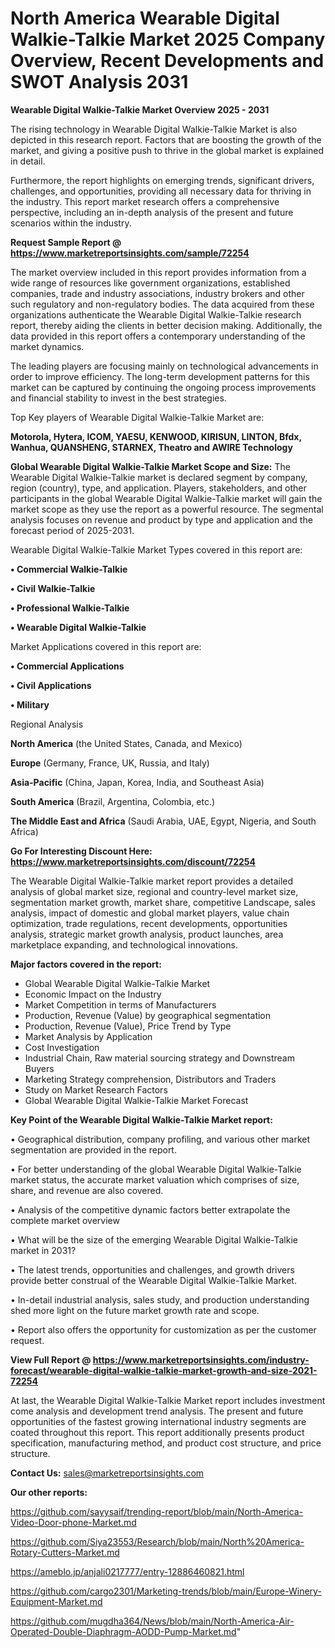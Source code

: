# North America Wearable Digital Walkie-Talkie Market 2025 Company Overview, Recent Developments and SWOT Analysis 2031

<Strong> Wearable Digital Walkie-Talkie Market Overview 2025 - 2031</strong>

The rising technology in Wearable Digital Walkie-Talkie Market is also depicted in this research report. Factors that are boosting the growth of the market, and giving a positive push to thrive in the global market is explained in detail.

Furthermore, the report highlights on emerging trends, significant drivers, challenges, and opportunities, providing all necessary data for thriving in the industry. This report market research offers a comprehensive perspective, including an in-depth analysis of the present and future scenarios within the industry.

<strong>Request Sample Report @ <a href=https://www.marketreportsinsights.com/sample/72254>https://www.marketreportsinsights.com/sample/72254</a></strong>

The market overview included in this report provides information from a wide range of resources like government organizations, established companies, trade and industry associations, industry brokers and other such regulatory and non-regulatory bodies. The data acquired from these organizations authenticate the Wearable Digital Walkie-Talkie research report, thereby aiding the clients in better decision making. Additionally, the data provided in this report offers a contemporary understanding of the market dynamics.

The leading players are focusing mainly on technological advancements in order to improve efficiency. The long-term development patterns for this market can be captured by continuing the ongoing process improvements and financial stability to invest in the best strategies.

Top Key players of Wearable Digital Walkie-Talkie Market are:

<strong>Motorola, Hytera, ICOM, YAESU, KENWOOD, KIRISUN, LINTON, Bfdx, Wanhua, QUANSHENG, STARNEX, Theatro and AWIRE Technology</strong>

<strong><b>Global Wearable Digital Walkie-Talkie Market Scope and Size:</b></strong>
The Wearable Digital Walkie-Talkie market is declared segment by company, region (country), type, and application. Players, stakeholders, and other participants in the global Wearable Digital Walkie-Talkie market will gain the market scope as they use the report as a powerful resource. The segmental analysis focuses on revenue and product by type and application and the forecast period of 2025-2031.

Wearable Digital Walkie-Talkie Market Types covered in this report are:

<strong>• Commercial Walkie-Talkie

• Civil Walkie-Talkie

• Professional Walkie-Talkie

• Wearable Digital Walkie-Talkie</strong>

Market Applications covered in this report are:

<strong>• Commercial Applications

• Civil Applications

• Military</strong> 

Regional Analysis

<strong>North America</strong> (the United States, Canada, and Mexico)

<strong>Europe</strong> (Germany, France, UK, Russia, and Italy)

<strong>Asia-Pacific</strong> (China, Japan, Korea, India, and Southeast Asia)

<strong>South America</strong> (Brazil, Argentina, Colombia, etc.)

<strong>The Middle East and Africa</strong> (Saudi Arabia, UAE, Egypt, Nigeria, and South Africa)

<strong>Go For Interesting Discount Here: <a href=https://www.marketreportsinsights.com/discount/72254>https://www.marketreportsinsights.com/discount/72254</a></strong>

The Wearable Digital Walkie-Talkie market report provides a detailed analysis of global market size, regional and country-level market size, segmentation market growth, market share, competitive Landscape, sales analysis, impact of domestic and global market players, value chain optimization, trade regulations, recent developments, opportunities analysis, strategic market growth analysis, product launches, area marketplace expanding, and technological innovations.

<strong><b>Major factors covered in the report:</b></strong>
<ul>
  <li>Global Wearable Digital Walkie-Talkie Market </li>
  <li>Economic Impact on the Industry</li>
  <li>Market Competition in terms of Manufacturers</li>
  <li>Production, Revenue (Value) by geographical segmentation</li>
  <li>Production, Revenue (Value), Price Trend by Type</li>
  <li>Market Analysis by Application</li>
  <li>Cost Investigation</li>
  <li>Industrial Chain, Raw material sourcing strategy and Downstream Buyers</li>
  <li>Marketing Strategy comprehension, Distributors and Traders</li>
  <li>Study on Market Research Factors</li>
  <li>Global Wearable Digital Walkie-Talkie Market Forecast</li>
</ul>

<strong><b>Key Point of the Wearable Digital Walkie-Talkie Market report:</b></strong>

• Geographical distribution, company profiling, and various other market segmentation are provided in the report.

• For better understanding of the global Wearable Digital Walkie-Talkie market status, the accurate market valuation which comprises of size, share, and revenue are also covered.

• Analysis of the competitive dynamic factors better extrapolate the complete market overview

• What will be the size of the emerging Wearable Digital Walkie-Talkie market in 2031?

• The latest trends, opportunities and challenges, and growth drivers provide better construal of the Wearable Digital Walkie-Talkie Market.

• In-detail industrial analysis, sales study, and production understanding shed more light on the future market growth rate and scope.

• Report also offers the opportunity for customization as per the customer request.

<strong><b>View Full Report @ <a href=https://www.marketreportsinsights.com/industry-forecast/wearable-digital-walkie-talkie-market-growth-and-size-2021-72254>https://www.marketreportsinsights.com/industry-forecast/wearable-digital-walkie-talkie-market-growth-and-size-2021-72254</a></b></strong>


At last, the Wearable Digital Walkie-Talkie Market report includes investment come analysis and development trend analysis. The present and future opportunities of the fastest growing international industry segments are coated throughout this report. This report additionally presents product specification, manufacturing method, and product cost structure, and price structure.

<strong>Contact Us:</strong>
sales@marketreportsinsights.com

<strong>Our other reports:</strong>

<a href=https://github.com/sayysaif/trending-report/blob/main/North-America-Video-Door-phone-Market.md>https://github.com/sayysaif/trending-report/blob/main/North-America-Video-Door-phone-Market.md</a>

<a href=https://github.com/Siya23553/Research/blob/main/North%20America-Rotary-Cutters-Market.md>https://github.com/Siya23553/Research/blob/main/North%20America-Rotary-Cutters-Market.md</a>

<a href=https://ameblo.jp/anjali0217777/entry-12886460821.html>https://ameblo.jp/anjali0217777/entry-12886460821.html</a>

<a href=https://github.com/cargo2301/Marketing-trends/blob/main/Europe-Winery-Equipment-Market.md>https://github.com/cargo2301/Marketing-trends/blob/main/Europe-Winery-Equipment-Market.md</a>

<a href=https://github.com/mugdha364/News/blob/main/North-America-Air-Operated-Double-Diaphragm-AODD-Pump-Market.md>https://github.com/mugdha364/News/blob/main/North-America-Air-Operated-Double-Diaphragm-AODD-Pump-Market.md</a>"
